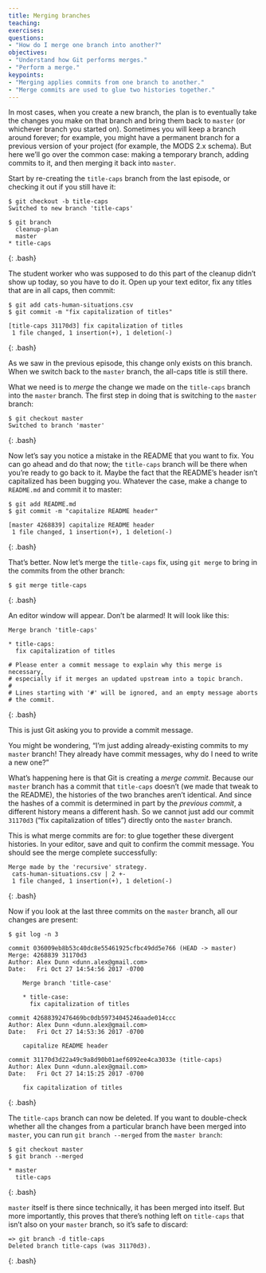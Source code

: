 ```yaml
---
title: Merging branches
teaching:
exercises:
questions:
- "How do I merge one branch into another?"
objectives:
- "Understand how Git performs merges."
- "Perform a merge."
keypoints:
- "Merging applies commits from one branch to another."
- "Merge commits are used to glue two histories together."
---
```


In most cases, when you create a new branch, the plan is to eventually take the
changes you make on that branch and bring them back to `master` (or whichever
branch you started on).  Sometimes you will keep a branch around forever; for
example, you might have a permanent branch for a previous version of your
project (for example, the MODS 2.x schema).  But here we’ll go over the common
case: making a temporary branch, adding commits to it, and then merging it back
into `master`.

Start by re-creating the `title-caps` branch from the last episode, or checking
it out if you still have it:

~~~
$ git checkout -b title-caps
Switched to new branch 'title-caps'

$ git branch
  cleanup-plan
  master
* title-caps
~~~
{: .bash}

The student worker who was supposed to do this part of the cleanup didn’t show
up today, so you have to do it.  Open up your text editor, fix any titles that are in all caps, then
commit:

~~~
$ git add cats-human-situations.csv
$ git commit -m "fix capitalization of titles"

[title-caps 31170d3] fix capitalization of titles
 1 file changed, 1 insertion(+), 1 deletion(-)
~~~
{: .bash}

As we saw in the previous episode, this change only exists on this branch.  When
we switch back to the `master` branch, the all-caps title is still there.

What we need is to _merge_ the change we made on the `title-caps` branch into
the `master` branch.  The first step in doing that is switching to the `master`
branch:

~~~
$ git checkout master
Switched to branch 'master'
~~~
{: .bash}

Now let’s say you notice a mistake in the README that you want to fix.  You can
go ahead and do that now; the `title-caps` branch will be there when you’re
ready to go back to it.  Maybe the fact that the README’s header isn’t
capitalized has been bugging you.  Whatever the case, make a change to
`README.md` and commit it to master:

~~~
$ git add README.md
$ git commit -m "capitalize README header"

[master 4268839] capitalize README header
 1 file changed, 1 insertion(+), 1 deletion(-)
~~~
{: .bash}

That’s better.  Now let’s merge the `title-caps` fix, using `git merge` to bring
in the commits from the other branch:

~~~
$ git merge title-caps
~~~
{: .bash}

An editor window will appear.  Don’t be alarmed!  It will look like this:

~~~
Merge branch 'title-caps'

* title-caps:
  fix capitalization of titles

# Please enter a commit message to explain why this merge is necessary,
# especially if it merges an updated upstream into a topic branch.
#
# Lines starting with '#' will be ignored, and an empty message aborts
# the commit.
~~~
{: .bash}

This is just Git asking you to provide a commit message.

You might be wondering, “I’m just adding already-existing commits to my `master`
branch!  They already have commit messages, why do I need to write a new one?”

What’s happening here is that Git is creating a _merge commit_.  Because our
`master` branch has a commit that `title-caps` doesn’t (we made that tweak to
the README), the histories of the two branches aren’t identical.  And since
the hashes of a commit is determined in part by the _previous commit_, a
different history means a different hash.  So we cannot just add our commit
`31170d3` (“fix capitalization of titles”) directly onto the `master` branch.

This is what merge commits are for: to glue together these divergent histories.
In your editor, save and quit to confirm the commit message.  You should see
the merge complete successfully:

~~~
Merge made by the 'recursive' strategy.
 cats-human-situations.csv | 2 +-
 1 file changed, 1 insertion(+), 1 deletion(-)
~~~
{: .bash}

Now if you look at the last three commits on the `master` branch, all
our changes are present:

~~~
$ git log -n 3

commit 036009eb8b53c40dc8e55461925cfbc49dd5e766 (HEAD -> master)
Merge: 4268839 31170d3
Author: Alex Dunn <dunn.alex@gmail.com>
Date:   Fri Oct 27 14:54:56 2017 -0700

    Merge branch 'title-case'

    * title-case:
      fix capitalization of titles

commit 42688392476469bc0db59734045246aade014ccc
Author: Alex Dunn <dunn.alex@gmail.com>
Date:   Fri Oct 27 14:53:36 2017 -0700

    capitalize README header

commit 31170d3d22a49c9a8d90b01aef6092ee4ca3033e (title-caps)
Author: Alex Dunn <dunn.alex@gmail.com>
Date:   Fri Oct 27 14:15:25 2017 -0700

    fix capitalization of titles
~~~
{: .bash}


The `title-caps` branch can now be deleted.  If you want to double-check whether
all the changes from a particular branch have been merged into `master`, you can
run `git branch --merged` from the `master branch`:

~~~
$ git checkout master
$ git branch --merged

* master
  title-caps
~~~
{: .bash}

`master` itself is there since technically, it has been merged into itself.
But more importantly, this proves that there’s nothing left on `title-caps` that
isn’t also on your `master` branch, so it’s safe to discard:

~~~
=> git branch -d title-caps
Deleted branch title-caps (was 31170d3).
~~~
{: .bash}
